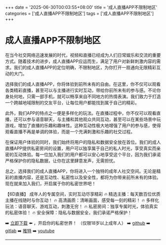 +++
date = '2025-06-30T00:03:55+08:00'
title = '成人直播APP不限制地区'
categories = ['成人直播APP不限制地区']
tags = ['成人直播APP不限制地区']
+++

# 成人直播APP不限制地区

在当今社交网络迅速发展的时代，视频和直播已经成为人们日常娱乐和交流的重要方式。随着技术的进步，成人直播APP应运而生，满足了用户对新鲜刺激内容的需求。我们的成人直播APP的定位明确，不限制地区，为你打开一扇通向无限精彩互动的大门。

选择我们的成人直播APP，你将体验到前所未有的自由。在这里，你不仅可以观看各类精彩直播，甚至可以与主播进行实时互动，带给你前所未有的参与感。不论你身处何地，只需一部手机，就可以畅享来自不同地方的热情表演。我们致力于打造一个跨越地域限制的交友平台，让每位用户都能找到属于自己的精彩。

此外，我们APP的特点之一便是多样化的玩法。在直播过程中，你不仅可以观看直播，还可以参与语音聊天，与主播和其他观众共同互动，甚至可以在某些场景中玩游戏，增加了直播的乐趣和趣味性。这种互动性极大地增强了用户的参与感，使得观看直播不再是单调的体验，而是一个充满刺激和乐趣的社交过程。

在保证用户体验的同时，我们始终将用户的隐私和数据安全放在首位。我们的成人直播APP提供私密房间的设置，用户可以独享属于自己的私人时光，享受真实而亲密的互动体验。每一位加入我们的用户都可以安心地享受这个平台，因为我们承诺严格保护你的隐私数据，让你在这里肆意发声，无需担忧。

总之，选择我们的成人直播APP，你将进入一个独特的成年人社交空间。无论是精彩的直播内容，还是互动性、私密性以及安全性，都将为你带来前所未有的体验。现在就来加入我们，开启属于你的私密世界吧！

【6D直播】
成年人的专属空间，实时互动尽享精彩
🔥 精选主播：每天数百位优质主播在线随时与你互动！
🔥 高清画质：清晰画面，感受每一刻的精彩！
🔥 多样化玩法：语音聊天、游戏互动，刺激无穷！
🔥 私密房间：独享专属时光，体验真实的私密体验！
🔥 安全保障：隐私与数据安全，我们承诺严格保护！

➡️ [立即下载](https://down123.s3.ap-east-1.amazonaws.com/down/down.html?channelCode=blog) ⬅️ ，开启你的私密世界！
（仅限18岁以上成年人）
➡️ [github](https://aldult-live.github.io/)
➡️ [gitlab](https://seo-09598d.gitlab.io/)
➡️ [推特](https://x.com/wegame33)
➡️ [youtube](https://www.youtube.com/@6Dlive)

---
